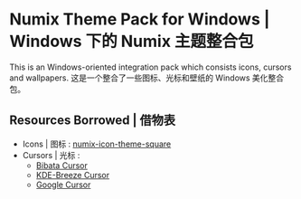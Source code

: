 # Numix Theme Pack for Windows | Windows 下的 Numix 主题整合包

This is an Windows-oriented integration pack which consists icons, cursors and wallpapers.
这是一个整合了一些图标、光标和壁纸的 Windows 美化整合包。

## Resources Borrowed | 借物表

- Icons | 图标 : [numix-icon-theme-square](https://github.com/numixproject/numix-icon-theme-square)
- Cursors | 光标 :
  - [Bibata Cursor](https://github.com/ful1e5/Bibata_Cursor)
  - [KDE-Breeze Cursor](https://github.com/black7375/Breeze-Cursors-for-Windows)
  - [Google Cursor](https://github.com/ful1e5/Google_Cursor)

